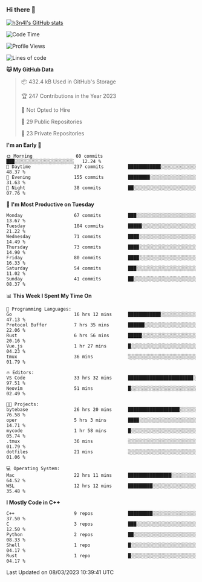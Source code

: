 ### Hi there 👋

[![h3n4l's GitHub stats](https://github-readme-stats.vercel.app/api?username=h3n4l&count_private=true&show_icons=true&theme=radical)](https://github.com/h3n4l/github-readme-stats)

<!--START_SECTION:waka-->
![Code Time](http://img.shields.io/badge/Code%20Time-1%2C020%20hrs%2059%20mins-blue)

![Profile Views](http://img.shields.io/badge/Profile%20Views-2-blue)

![Lines of code](https://img.shields.io/badge/From%20Hello%20World%20I%27ve%20Written-1.7%20million%20lines%20of%20code-blue)

**🐱 My GitHub Data** 

> 📦 432.4 kB Used in GitHub's Storage 
 > 
> 🏆 247 Contributions in the Year 2023
 > 
> 🚫 Not Opted to Hire
 > 
> 📜 29 Public Repositories 
 > 
> 🔑 23 Private Repositories 
 > 
**I'm an Early 🐤** 

```text
🌞 Morning                60 commits          ███░░░░░░░░░░░░░░░░░░░░░░   12.24 % 
🌆 Daytime                237 commits         ████████████░░░░░░░░░░░░░   48.37 % 
🌃 Evening                155 commits         ████████░░░░░░░░░░░░░░░░░   31.63 % 
🌙 Night                  38 commits          ██░░░░░░░░░░░░░░░░░░░░░░░   07.76 % 
```
📅 **I'm Most Productive on Tuesday** 

```text
Monday                   67 commits          ███░░░░░░░░░░░░░░░░░░░░░░   13.67 % 
Tuesday                  104 commits         █████░░░░░░░░░░░░░░░░░░░░   21.22 % 
Wednesday                71 commits          ████░░░░░░░░░░░░░░░░░░░░░   14.49 % 
Thursday                 73 commits          ████░░░░░░░░░░░░░░░░░░░░░   14.90 % 
Friday                   80 commits          ████░░░░░░░░░░░░░░░░░░░░░   16.33 % 
Saturday                 54 commits          ███░░░░░░░░░░░░░░░░░░░░░░   11.02 % 
Sunday                   41 commits          ██░░░░░░░░░░░░░░░░░░░░░░░   08.37 % 
```


📊 **This Week I Spent My Time On** 

```text
💬 Programming Languages: 
Go                       16 hrs 12 mins      ████████████░░░░░░░░░░░░░   47.13 % 
Protocol Buffer          7 hrs 35 mins       ██████░░░░░░░░░░░░░░░░░░░   22.06 % 
Rust                     6 hrs 56 mins       █████░░░░░░░░░░░░░░░░░░░░   20.16 % 
Vue.js                   1 hr 27 mins        █░░░░░░░░░░░░░░░░░░░░░░░░   04.23 % 
tmux                     36 mins             ░░░░░░░░░░░░░░░░░░░░░░░░░   01.79 % 

🔥 Editors: 
VS Code                  33 hrs 32 mins      ████████████████████████░   97.51 % 
Neovim                   51 mins             █░░░░░░░░░░░░░░░░░░░░░░░░   02.49 % 

🐱‍💻 Projects: 
bytebase                 26 hrs 20 mins      ███████████████████░░░░░░   76.58 % 
oper                     5 hrs 3 mins        ████░░░░░░░░░░░░░░░░░░░░░   14.71 % 
mycode                   1 hr 58 mins        █░░░░░░░░░░░░░░░░░░░░░░░░   05.74 % 
.tmux                    36 mins             ░░░░░░░░░░░░░░░░░░░░░░░░░   01.79 % 
dotfiles                 21 mins             ░░░░░░░░░░░░░░░░░░░░░░░░░   01.06 % 

💻 Operating System: 
Mac                      22 hrs 11 mins      ████████████████░░░░░░░░░   64.52 % 
WSL                      12 hrs 12 mins      █████████░░░░░░░░░░░░░░░░   35.48 % 
```

**I Mostly Code in C++** 

```text
C++                      9 repos             █████████░░░░░░░░░░░░░░░░   37.50 % 
C                        3 repos             ███░░░░░░░░░░░░░░░░░░░░░░   12.50 % 
Python                   2 repos             ██░░░░░░░░░░░░░░░░░░░░░░░   08.33 % 
Shell                    1 repo              █░░░░░░░░░░░░░░░░░░░░░░░░   04.17 % 
Rust                     1 repo              █░░░░░░░░░░░░░░░░░░░░░░░░   04.17 % 
```




 Last Updated on 08/03/2023 10:39:41 UTC
<!--END_SECTION:waka-->

